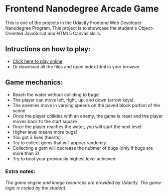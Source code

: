 # Frontend Nanodegree Arcade Game
This is one of the projects in the Udacity Frontend Web Developer Nanodegree Program. This project is to showcase the student's Object-Oriented JavaScript and HTML5 Canvas skills.

## Intructions on how to play:
- [Click here to play online](https://byrnecode.github.io/fend-classic-arcade-game/index.html)
- Or download all the files and open index.html in your browser

## Game mechanics:
- Reach the water without colliding to bugs!
- The player can move left, right, up, and down (arrow keys)
- The enemies move in varying speeds on the paved block portion of the scene
- Once the player collides with an enemy, the game is reset and the player moves back to the start square
- Once the player reaches the water, you will start the next level
- Higher level means more bugs!
- You got 3 lives (hearts)
- Try to collect gems that will appear randomly
- Collecting a gem will decrease the nubmer of bugs (only if bugs are more than 3)
- Try to beat your previously highest level achieved

### Extra notes:
_The game engine and image resources are provided by Udacity. The game logic is coded by the student._